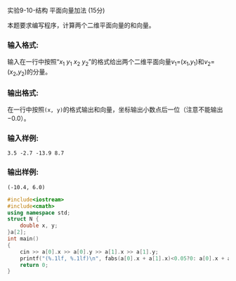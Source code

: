 实验9-10-结构 平面向量加法 (15分)

本题要求编写程序，计算两个二维平面向量的和向量。

### 输入格式:

输入在一行中按照“*x*<sub>1</sub> *y*<sub>1</sub> *x*<sub>2</sub> *y*<sub>2</sub>”的格式给出两个二维平面向量*v*<sub>1</sub>=(*x*<sub>1</sub>,*y*<sub>1</sub>)和*v*<sub>2</sub>=(*x*<sub>2</sub>,*y*<sub>2</sub>)的分量。

### 输出格式:

在一行中按照`(x, y)`的格式输出和向量，坐标输出小数点后一位（注意不能输出−0.0）。

### 输入样例:

```in
3.5 -2.7 -13.9 8.7
```

### 输出样例:

```out
(-10.4, 6.0)
```



```c++
#include<iostream>
#include<cmath>
using namespace std;
struct N {
	double x, y;
}a[2];
int main()
{
	cin >> a[0].x >> a[0].y >> a[1].x >> a[1].y;
	printf("(%.1lf, %.1lf)\n", fabs(a[0].x + a[1].x)<0.05?0: a[0].x + a[1].x, fabs(a[0].y + a[1].y)<0.05? 0:a[0].y + a[1].y);
	return 0;
}
```

